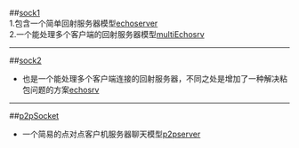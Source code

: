 ##[sock1](https://github.com/siwifttiger/echoServer/tree/master/sock1)     
1.包含一个简单回射服务器模型[echoserver](https://github.com/siwifttiger/echoServer/blob/master/sock1/echoserver.cpp)  
2.一个能处理多个客户端的回射服务器模型[multiEchosrv](https://github.com/siwifttiger/echoServer/blob/master/sock1/mutiEchosrv.cpp)  
* * *  

##[sock2](https://github.com/siwifttiger/echoServer/tree/master/sock2)     
* 也是一个能处理多个客户端连接的回射服务器，不同之处是增加了一种解决粘包问题的方案[echosrv](https://github.com/siwifttiger/echoServer/blob/master/sock2/echosrv.cpp)   

* * *   

     
##[p2pSocket](https://github.com/siwifttiger/echoServer/tree/master/p2pSocket)    
* 一个简易的点对点客户机服务器聊天模型[p2pserver](https://github.com/siwifttiger/echoServer/blob/master/p2pSocket/p2pserver.cpp)     



